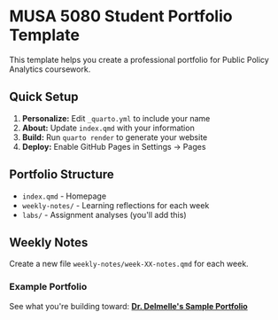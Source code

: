 # MUSA 5080 Student Portfolio Template

This template helps you create a professional portfolio for Public Policy Analytics coursework.

## Quick Setup
1. **Personalize:** Edit `_quarto.yml` to include your name
2. **About:** Update `index.qmd` with your information
3. **Build:** Run `quarto render` to generate your website
4. **Deploy:** Enable GitHub Pages in Settings → Pages

## Portfolio Structure
- `index.qmd` - Homepage
- `weekly-notes/` - Learning reflections for each week
- `labs/` - Assignment analyses (you'll add this)

## Weekly Notes
Create a new file `weekly-notes/week-XX-notes.qmd` for each week.

### Example Portfolio
See what you're building toward: **[Dr. Delmelle's Sample Portfolio](https://ecdelmelle.github.io/MUSA-5080-instructor-portfolio/)**

